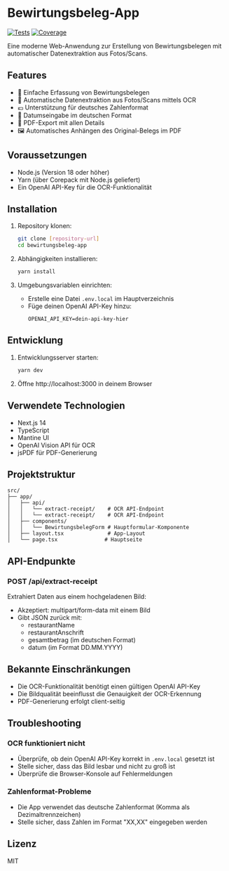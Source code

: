 # Bewirtungsbeleg-App

[![Tests](https://github.com/dajor/bewirtungsbeleg/actions/workflows/develop-to-main.yml/badge.svg)](https://github.com/dajor/bewirtungsbeleg/actions/workflows/develop-to-main.yml)
[![Coverage](https://codecov.io/gh/dajor/bewirtungsbeleg/branch/main/graph/badge.svg)](https://codecov.io/gh/dajor/bewirtungsbeleg)

Eine moderne Web-Anwendung zur Erstellung von Bewirtungsbelegen mit automatischer Datenextraktion aus Fotos/Scans.

## Features

- 📝 Einfache Erfassung von Bewirtungsbelegen
- 📸 Automatische Datenextraktion aus Fotos/Scans mittels OCR
- 💶 Unterstützung für deutsches Zahlenformat
- 📅 Datumseingabe im deutschen Format
- 📄 PDF-Export mit allen Details
- 🖼️ Automatisches Anhängen des Original-Belegs im PDF

## Voraussetzungen

- Node.js (Version 18 oder höher)
- Yarn (über Corepack mit Node.js geliefert)
- Ein OpenAI API-Key für die OCR-Funktionalität

## Installation

1. Repository klonen:
   ```bash
   git clone [repository-url]
   cd bewirtungsbeleg-app
   ```

2. Abhängigkeiten installieren:
   ```bash
   yarn install
   ```

3. Umgebungsvariablen einrichten:
   - Erstelle eine Datei `.env.local` im Hauptverzeichnis
   - Füge deinen OpenAI API-Key hinzu:
     ```
     OPENAI_API_KEY=dein-api-key-hier
     ```

## Entwicklung

1. Entwicklungsserver starten:
   ```bash
   yarn dev
   ```

2. Öffne http://localhost:3000 in deinem Browser

## Verwendete Technologien

- Next.js 14
- TypeScript
- Mantine UI
- OpenAI Vision API für OCR
- jsPDF für PDF-Generierung

## Projektstruktur

```
src/
├── app/
│   ├── api/
│   │   └── extract-receipt/    # OCR API-Endpoint
│   │   └── extract-receipt/    # OCR API-Endpoint
│   ├── components/
│   │   └── BewirtungsbelegForm # Hauptformular-Komponente
│   ├── layout.tsx              # App-Layout
│   └── page.tsx               # Hauptseite
```

## API-Endpunkte

### POST /api/extract-receipt
Extrahiert Daten aus einem hochgeladenen Bild:
- Akzeptiert: multipart/form-data mit einem Bild
- Gibt JSON zurück mit:
  - restaurantName
  - restaurantAnschrift
  - gesamtbetrag (im deutschen Format)
  - datum (im Format DD.MM.YYYY)

## Bekannte Einschränkungen

- Die OCR-Funktionalität benötigt einen gültigen OpenAI API-Key
- Die Bildqualität beeinflusst die Genauigkeit der OCR-Erkennung
- PDF-Generierung erfolgt client-seitig

## Troubleshooting

### OCR funktioniert nicht
- Überprüfe, ob dein OpenAI API-Key korrekt in `.env.local` gesetzt ist
- Stelle sicher, dass das Bild lesbar und nicht zu groß ist
- Überprüfe die Browser-Konsole auf Fehlermeldungen

### Zahlenformat-Probleme
- Die App verwendet das deutsche Zahlenformat (Komma als Dezimaltrennzeichen)
- Stelle sicher, dass Zahlen im Format "XX,XX" eingegeben werden

## Lizenz

MIT 